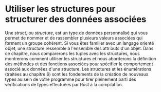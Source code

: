 <!-- # Using Structs to Structure Related Data -->

# Utiliser les structures pour structurer des données associées

<!--
A *struct*, or *structure*, is a custom data type that lets you name and
package together multiple related values that make up a meaningful group. If
you’re familiar with an object-oriented language, a *struct* is like an
object’s data attributes. In this chapter, we’ll compare and contrast tuples
with structs, demonstrate how to use structs, and discuss how to define methods
and associated functions to specify behavior associated with a struct’s data.
Structs and enums (discussed in Chapter 6) are the building blocks for creating
new types in your program’s domain to take full advantage of Rust’s compile
time type checking.
-->

Une *struct*, ou *structure*, est un type de données personnalisé qui vous
permet de nommer et de rassembler plusieurs valeurs associées qui forment
un groupe cohérent.
Si vous êtes familier avec un langage orienté objet, une structure ressemble à
l'ensemble des attributs d'un objet.
Dans ce chapitre, nous comparerons les tuples avec les structures, nous
montrerons comment utiliser les structures et nous aborderons la définition des
méthodes et des fonctions associées pour spécifier le comportement associé aux
données d'une structure.
Les structures et les énumérations (traitées au chapitre 6) sont les fondements
de la création de nouveaux types au sein de votre programme pour tirer
pleinement parti des vérifications de types effectuées par Rust à la
compilation.
